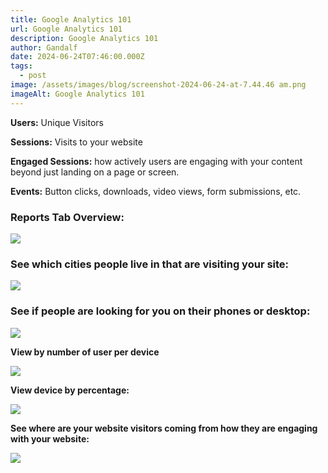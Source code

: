 ```yaml
---
title: Google Analytics 101
url: Google Analytics 101
description: Google Analytics 101
author: Gandalf
date: 2024-06-24T07:46:00.000Z
tags:
  - post
image: /assets/images/blog/screenshot-2024-06-24-at-7.44.46 am.png
imageAlt: Google Analytics 101
---
```

**Users:** Unique Visitors

**Sessions:** Visits to your website

**Engaged Sessions:** how actively users are engaging with your content beyond just landing on a page or screen.

**Events:** Button clicks, downloads, video views, form submissions, etc. 



### Reports Tab Overview:

![](/assets/images/blog/screenshot-2024-06-24-at-7.55.28 am.png)

### See which cities people live in that are visiting your site:

![](/assets/images/blog/screenshot-2024-06-24-at-7.59.20 am.png)

### See if people are looking for you on their phones or desktop:

![](/assets/images/blog/screenshot-2024-06-24-at-8.01.11 am.png)

**View by number of user per device**

![](/assets/images/blog/screenshot-2024-06-24-at-8.01.22 am.png)

**View device by percentage:**

![](/assets/images/blog/screenshot-2024-06-24-at-8.01.38 am.png)

**See where are your website visitors coming from how they are engaging with your website:**

![](/assets/images/blog/screenshot-2024-06-24-at-8.14.33 am.png)
